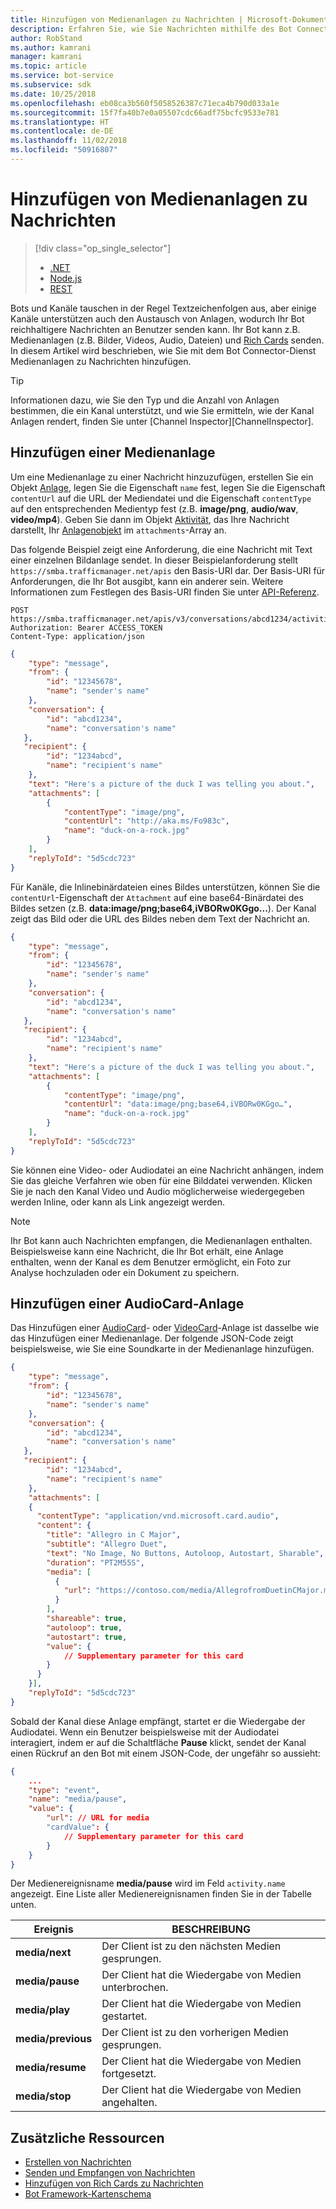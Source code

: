 ```yaml
---
title: Hinzufügen von Medienanlagen zu Nachrichten | Microsoft-Dokumentation
description: Erfahren Sie, wie Sie Nachrichten mithilfe des Bot Connector-Diensts Medienanlagen hinzufügen.
author: RobStand
ms.author: kamrani
manager: kamrani
ms.topic: article
ms.service: bot-service
ms.subservice: sdk
ms.date: 10/25/2018
ms.openlocfilehash: eb08ca3b560f5058526387c71eca4b790d033a1e
ms.sourcegitcommit: 15f7fa40b7e0a05507cdc66adf75bcfc9533e781
ms.translationtype: HT
ms.contentlocale: de-DE
ms.lasthandoff: 11/02/2018
ms.locfileid: "50916807"
---
```

# <a name="add-media-attachments-to-messages"></a>Hinzufügen von Medienanlagen zu Nachrichten
> [!div class="op_single_selector"]
> - [.NET](../dotnet/bot-builder-dotnet-add-media-attachments.md)
> - [Node.js](../nodejs/bot-builder-nodejs-send-receive-attachments.md)
> - [REST](../rest-api/bot-framework-rest-connector-add-media-attachments.md)

Bots und Kanäle tauschen in der Regel Textzeichenfolgen aus, aber einige Kanäle unterstützen auch den Austausch von Anlagen, wodurch Ihr Bot reichhaltigere Nachrichten an Benutzer senden kann. Ihr Bot kann z.B. Medienanlagen (z.B. Bilder, Videos, Audio, Dateien) und [Rich Cards](bot-framework-rest-connector-add-rich-cards.md) senden. In diesem Artikel wird beschrieben, wie Sie mit dem Bot Connector-Dienst Medienanlagen zu Nachrichten hinzufügen.

> [!TIP]
> Informationen dazu, wie Sie den Typ und die Anzahl von Anlagen bestimmen, die ein Kanal unterstützt, und wie Sie ermitteln, wie der Kanal Anlagen rendert, finden Sie unter [Channel Inspector][ChannelInspector].

## <a name="add-a-media-attachment"></a>Hinzufügen einer Medienanlage  

Um eine Medienanlage zu einer Nachricht hinzuzufügen, erstellen Sie ein Objekt [Anlage][Attachment], legen Sie die Eigenschaft `name` fest, legen Sie die Eigenschaft `contentUrl` auf die URL der Mediendatei und die Eigenschaft `contentType` auf den entsprechenden Medientyp fest (z.B. **image/png**, **audio/wav**, **video/mp4**). Geben Sie dann im Objekt [Aktivität][Activity], das Ihre Nachricht darstellt, Ihr [Anlagenobjekt][Attachment] im `attachments`-Array an. 

Das folgende Beispiel zeigt eine Anforderung, die eine Nachricht mit Text einer einzelnen Bildanlage sendet. In dieser Beispielanforderung stellt `https://smba.trafficmanager.net/apis` den Basis-URI dar. Der Basis-URI für Anforderungen, die Ihr Bot ausgibt, kann ein anderer sein. Weitere Informationen zum Festlegen des Basis-URI finden Sie unter [API-Referenz](bot-framework-rest-connector-api-reference.md#base-uri).

```http
POST https://smba.trafficmanager.net/apis/v3/conversations/abcd1234/activities/5d5cdc723
Authorization: Bearer ACCESS_TOKEN
Content-Type: application/json
```

```json
{
    "type": "message",
    "from": {
        "id": "12345678",
        "name": "sender's name"
    },
    "conversation": {
        "id": "abcd1234",
        "name": "conversation's name"
   },
   "recipient": {
        "id": "1234abcd",
        "name": "recipient's name"
    },
    "text": "Here's a picture of the duck I was telling you about.",
    "attachments": [
        {
            "contentType": "image/png",
            "contentUrl": "http://aka.ms/Fo983c",
            "name": "duck-on-a-rock.jpg"
        }
    ],
    "replyToId": "5d5cdc723"
}
```

Für Kanäle, die Inlinebinärdateien eines Bildes unterstützen, können Sie die `contentUrl`-Eigenschaft der `Attachment` auf eine base64-Binärdatei des Bildes setzen (z.B. **data:image/png;base64,iVBORw0KGgo...**). Der Kanal zeigt das Bild oder die URL des Bildes neben dem Text der Nachricht an.

```json
{
    "type": "message",
    "from": {
        "id": "12345678",
        "name": "sender's name"
    },
    "conversation": {
        "id": "abcd1234",
        "name": "conversation's name"
   },
   "recipient": {
        "id": "1234abcd",
        "name": "recipient's name"
    },
    "text": "Here's a picture of the duck I was telling you about.",
    "attachments": [
        {
            "contentType": "image/png",
            "contentUrl": "data:image/png;base64,iVBORw0KGgo…",
            "name": "duck-on-a-rock.jpg"
        }
    ],
    "replyToId": "5d5cdc723"
}
```

Sie können eine Video- oder Audiodatei an eine Nachricht anhängen, indem Sie das gleiche Verfahren wie oben für eine Bilddatei verwenden. Klicken Sie je nach den Kanal Video und Audio möglicherweise wiedergegeben werden Inline, oder kann als Link angezeigt werden.

> [!NOTE] 
> Ihr Bot kann auch Nachrichten empfangen, die Medienanlagen enthalten.
> Beispielsweise kann eine Nachricht, die Ihr Bot erhält, eine Anlage enthalten, wenn der Kanal es dem Benutzer ermöglicht, ein Foto zur Analyse hochzuladen oder ein Dokument zu speichern.

## <a name="add-an-audiocard-attachment"></a>Hinzufügen einer AudioCard-Anlage

Das Hinzufügen einer [AudioCard](bot-framework-rest-connector-api-reference.md#audiocard-object)- oder [VideoCard](bot-framework-rest-connector-api-reference.md#videocard-object)-Anlage ist dasselbe wie das Hinzufügen einer Medienanlage. Der folgende JSON-Code zeigt beispielsweise, wie Sie eine Soundkarte in der Medienanlage hinzufügen.

```json
{
    "type": "message",
    "from": {
        "id": "12345678",
        "name": "sender's name"
    },
    "conversation": {
        "id": "abcd1234",
        "name": "conversation's name"
   },
   "recipient": {
        "id": "1234abcd",
        "name": "recipient's name"
    },
    "attachments": [
    {
      "contentType": "application/vnd.microsoft.card.audio",
      "content": {
        "title": "Allegro in C Major",
        "subtitle": "Allegro Duet",
        "text": "No Image, No Buttons, Autoloop, Autostart, Sharable",
        "duration": "PT2M55S",
        "media": [
          {
            "url": "https://contoso.com/media/AllegrofromDuetinCMajor.mp3"
          }
        ],
        "shareable": true,
        "autoloop": true,
        "autostart": true,
        "value": {
            // Supplementary parameter for this card
        }
      }
    }],
    "replyToId": "5d5cdc723"
}
```

Sobald der Kanal diese Anlage empfängt, startet er die Wiedergabe der Audiodatei. Wenn ein Benutzer beispielsweise mit der Audiodatei interagiert, indem er auf die Schaltfläche **Pause** klickt, sendet der Kanal einen Rückruf an den Bot mit einem JSON-Code, der ungefähr so aussieht:

```json
{
    ...
    "type": "event",
    "name": "media/pause",
    "value": {
        "url": // URL for media
        "cardValue": {
            // Supplementary parameter for this card
        }
    }
}
```

Der Medienereignisname **media/pause** wird im Feld `activity.name` angezeigt. Eine Liste aller Medienereignisnamen finden Sie in der Tabelle unten.

| Ereignis | BESCHREIBUNG |
| ---- | ---- |
| **media/next** | Der Client ist zu den nächsten Medien gesprungen. |
| **media/pause** | Der Client hat die Wiedergabe von Medien unterbrochen. |
| **media/play** | Der Client hat die Wiedergabe von Medien gestartet. |
| **media/previous** | Der Client ist zu den vorherigen Medien gesprungen. |
| **media/resume** | Der Client hat die Wiedergabe von Medien fortgesetzt. |
| **media/stop** | Der Client hat die Wiedergabe von Medien angehalten. |

## <a name="additional-resources"></a>Zusätzliche Ressourcen

- [Erstellen von Nachrichten](bot-framework-rest-connector-create-messages.md)
- [Senden und Empfangen von Nachrichten](bot-framework-rest-connector-send-and-receive-messages.md)
- [Hinzufügen von Rich Cards zu Nachrichten](bot-framework-rest-connector-add-rich-cards.md)
- [Bot Framework-Kartenschema](https://aka.ms/botSpecs-cardSchema)

[Activity]: bot-framework-rest-connector-api-reference.md#activity-object
[Attachment]: bot-framework-rest-connector-api-reference.md#attachment-object

